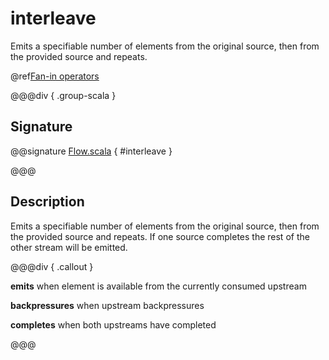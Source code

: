 # interleave

Emits a specifiable number of elements from the original source, then from the provided source and repeats.

@ref[Fan-in operators](../index.md#fan-in-operators)

@@@div { .group-scala }

## Signature

@@signature [Flow.scala](/akka-stream/src/main/scala/akka/stream/scaladsl/Flow.scala) { #interleave }

@@@

## Description

Emits a specifiable number of elements from the original source, then from the provided source and repeats. If one
source completes the rest of the other stream will be emitted.


@@@div { .callout }

**emits** when element is available from the currently consumed upstream

**backpressures** when upstream backpressures

**completes** when both upstreams have completed

@@@

